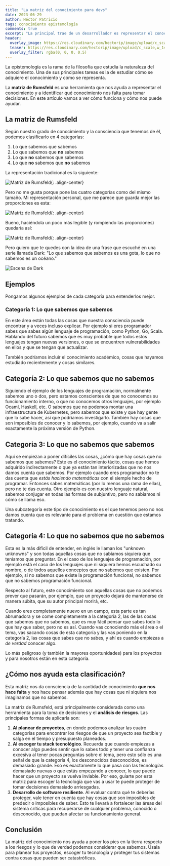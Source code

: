 ```yaml
---
title: "La matriz del conocimiento para devs"
date: 2023-06-29
author: Héctor Patricio
tags: conocimiento epistemología
comments: true
excerpt: "La principal trae de un desarrollador es representar el conocimiento en procesos computacionales. Veamos una herramienta que te puede ayudar a administrar mejor ese conocimiento."
header:
  overlay_image: https://res.cloudinary.com/hectorip/image/upload/c_scale,w_1400/v1685716433/nathan-watson-Qerg85B7JDI-unsplash_sez9u3.jpg
  teaser: https://res.cloudinary.com/hectorip/image/upload/c_scale,w_1400/v1685716433/nathan-watson-Qerg85B7JDI-unsplash_sez9u3.jpg
  overlay_filter: rgba(0, 0, 0, 0.5)
---
```


La epistemología es la rama de la filosofía que estudia la naturaleza del conocimiento. Una de sus principales tareas es la de estudiar cómo se adquiere el conocimiento y cómo se representa.

La **matriz de Rumsfeld** es una herramienta que nos ayuda a representar el conocimiento y a identificar qué conocimiento nos falta para tomar decisiones. En este artículo vamos a ver cómo funciona y cómo nos puede ayudar.

## La matriz de Rumsfeld

Según nuestro grado de conocimiento y la consciencia que tenemos de él, podemos clasificarlo en 4 categorías:

1. Lo que sabemos que sabemos
2. Lo que sabemos que **no** sabemos
3. Lo que **no** sabemos que sabemos
4. Lo que **no** sabemos que **no** sabemos

La representación tradicional es la siguiente:

![Matriz de Rumsfeld](https://res.cloudinary.com/hectorip/image/upload/c_scale,w_800/v1688048267/Ilustracio%CC%81n_sin_ti%CC%81tulo_5_lpvjyv.png){: .align-center}

Pero no me gusta porque pone las cuatro categorías como del mismo tamaño. Mi representación personal, que me parece que guarda mejor las proporciones es esta:

![Matriz de Rumsfeld](https://res.cloudinary.com/hectorip/image/upload/c_scale,w_800/v1688048203/Ilustracio%CC%81n_sin_ti%CC%81tulo_6_lonjhl.png){: .align-center}

Bueno, haciéndola un poco más legible (y rompiendo las proporciones) quedaría así:

![Matriz de Rumsfeld](https://res.cloudinary.com/hectorip/image/upload/c_scale,w_800/v1688048200/Ilustracio%CC%81n_sin_ti%CC%81tulo_8_rg17f0.png){: .align-center}

Pero quiero que te quedes con la idea de una frase que escuché en una serie llamada Dark: "Lo que sabemos que sabemos es una gota, lo que no sabemos es un océano."

![Escena de Dark](https://res.cloudinary.com/hectorip/image/upload/c_scale,w_400/v1688017245/5557d4f59b6ee4332ffae7f2a68513b7_n0ci5o.png)

## Ejemplos

Pongamos algunos ejemplos de cada categoría para entenderlos mejor.

### Categoría 1: Lo que sabemos que sabemos

En este área están todas las cosas que nuestra consciencia puede encontrar y a veces incluso explicar. Por ejemplo si eres programador sabes que sabes algún lenguaje de programación, como Python, Go, Scala. Hablando del futuro sabemos que es muy probable que todos estos lenguajes tengan nuevas versiones, o que se encuentren vulnerabilidades en ellos y que se tengan que actualizar.

También podríamos incluir el conocimiento académico, cosas que hayamos estudiado recientemente y cosas similares.

## Categoría 2: Lo que sabemos que no sabemos

Siguiendo el ejemplo de los lenguajes de programación, normalmente sabemos uno o dos, pero estamos conscientes de que no conocemos su funcionamiento interno, o que no conocemos otros lenguajes, por ejemplo Ocaml, Haskell, etc. O sabemos que no podemos montar una infraestructura de Kubernetes, pero sabemos que existe y que hay gente que lo sabe hacer, así que podríamos investigarlo. También hay cosas que son imposibles de conocer y lo sabemos, por ejemplo, cuando va a salir exactamente la próxima versión de Python.

## Categoria 3: Lo que no sabemos que sabemos

Aquí se empiezan a  poner difíciles las cosas, ¿cómo que hay cosas que no sabemos que sabemos? Este es el conocimiento tácito, cosas que hemos adquirido indirectamente o que ya están tan interiorizadas que no nos damos cuenta que sabemos. Por ejemplo cuando eres programador no te das cuenta que _estás haciendo matemáticas_ con el siemple hecho de programar. Entonces sabes matemáticas (por lo menos una rama de ellas), pero no te das cuenta. Otro ejemplo es con nuestro lenguaje natural, sabemos conjugar en todas las formas de subjuntivo, pero no sabíamos ni cómo se llama eso.

Una subcategoría este tipo de conocimiento es el que tenemos pero no nos damos cuenta que es relevante para el problema en cuestión que estamos tratando.

## Categoría 4: Lo que no sabemos que no sabemos

Esta es la más difícil de entender, en inglés le llaman los "unknown unknowns"  y son todas aquellas cosas que no sabíamos siquiera que teníamos que preguntar. En el caso de los lenguajes de programación, por ejemplo está el caso de los lenguajes que ni siquiera hemos escuchado su nombre, o de todos aquellos conceptos que no sabemos que existen. Por ejemplo, si no sabemos que existe la programación funcional, no sabemos que no sabemos programación funcional.

Respecto al futuro, este conocimiento son aquellas cosas que no podemos prever que pasarán, por ejemplo, que un proyecto dejará de mantenerse de manera súbita, que su autor principal morirá, etc.

Cuando eres completamente nuevo en un campo, esta parte es tan abrumadora y se come completamente a la categoría 2, las de las cosas que sabemos que no sabemos, que es muy fácil pensar que sabes todo lo que hay que saber, pero no es así. Cuando vas conociendo más el área o el tema, vas sacando cosas de esta categoría y las vas poniendo en la categoría 2, las cosas que sabes que no sabes, y ahí es cuando empiezas a _de verdad_ conocer algo.

Lo más peligroso (y también la mayores oportunidades) para los proyectos y para nosotros están en esta categoría.

## ¿Cómo nos ayuda esta clasificación?

Esta matriz nos da consciencia de la cantidad de conocimiento **que nos hace falta** y nos hace pensar además que hay cosas que ni siquiera nos imaginamos que no sabemos.

La matriz de Rumsfeld, está principalmente considerada como una herramienta para la toma de decisiones y el **análisis de riesgos**. Las principales formas de aplicarla son:

1. **Al planear de proyectos**, en donde podemos analizar las cuatro categorías para encontrar los riesgos de que un proyecto sea factible y salga en el tiempo y presupuesto planeados.
2. **Al escoger tu stack tecnológico**. Recuerda que cuando empiezas a conocer algo puedes sentir que lo sabes todo y tener una confianza excesiva al tener pocas preguntas sobre el tema, pero esto sólo es una señal de que la categoría 4, los desconocidos desconocidos, es demasiado grande. Eso es exactamente lo que pasa con las tecnologías demasiado nuevas o que estás empezando a conocer, lo que puede hacer que un proyecto se vuelva inviable. Por eso, guiarte por esta matriz para escoger la tecnología que vas a usar te puede proteger de tomar decisiones demasiado arriesgadas.
3. **Desarrollo de software resiliente**. Al evaluar contra qué te deberías proteger, vale tener en cuenta que hay cosas que son imposibles de predecir o imposibles de saber. Esto te llevará a fortalecer las áreas del sistema críticas para recuperarse de cualquier problema, conocido o desconocido, que puedan afectar su funcionamiento general.

## Conclusión

La matriz del conocimiento nos ayuda a poner los pies en la tierra respecto a los riesgos y lo que de verdad podemos considerar que sabemos. Úsala para planear tus proyectos, escoger tu tecnología y proteger tus sistemas contra cosas que pueden ser catastróficas.
